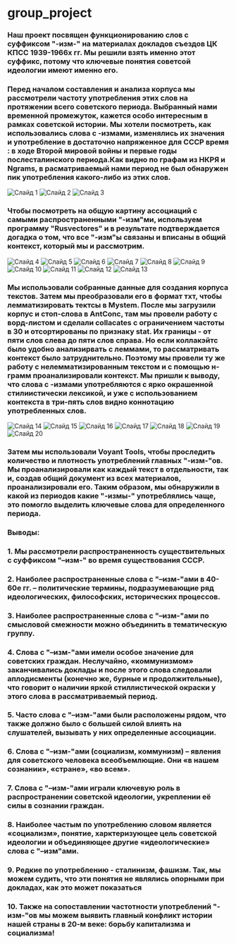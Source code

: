 # group_project
### Наш проект посвящен функционированию слов с суффиксом "-изм-" на материалах докладов съездов ЦК КПСС 1939-1966х гг. Мы решили взять именно этот суффикс, потому что ключевые понятия советсой идеологии имеют именно его.
### Перед началом составления и анализа корпуса мы рассмотрели частоту употребления этих слов на протяжении всего советского периода. Выбранный нами временной промежуток, кажется особо интересным в рамках советской истории. Мы хотели посмотреть, как использовались слова с -измами, изменялись их значения и употребление в достаточно напряженное для СССР время : в ходе Второй мировой войны и первые годы послесталинского периода.Как видно по графам из НКРЯ и Ngrams, в расматриваемый нами период не был обнаружен пик употребления какого-либо из этих слов. 
![Слайд 1](https://github.com/angelinakrivova/group_project/blob/master/%D0%9D%D0%BA%D1%80%D1%8F%201(1).PNG)
![Слайд 2](https://github.com/angelinakrivova/group_project/blob/master/%D0%9D%D0%BA%D1%80%D1%8F%202.PNG)
![Слайд 3](https://github.com/angelinakrivova/group_project/blob/master/Ngrams.PNG)
### Чтобы посмотреть на общую картину ассоциаций с самыми распространенными "-изм"ми, используем программу "Rusvectores" и в результате подтверждается догадка о том, что все "-изм"ы связаны и вписаны в общий контекст, который мы и рассмотрим.
![Слайд 4](https://github.com/angelinakrivova/group_project/blob/master/ruwikiruscorpora_upos_skipgram_300_2_2019_d24bf8dcd78e7d34ee765c6e74e5c74d.png)
![Слайд 5](https://github.com/angelinakrivova/group_project/blob/master/%D0%B1%D0%BE%D0%BB%D1%8C%D1%88%D0%B5%D0%B2%D0%B8%D0%B7%D0%BC.jpg)
![Слайд 6](https://github.com/angelinakrivova/group_project/blob/master/%D0%BA%D0%B0%D0%BB%D1%8C%D0%BA%D1%83%D0%BB%D1%8F%D1%82%D0%BE%D1%80.jpg)
![Слайд 7](https://github.com/angelinakrivova/group_project/blob/master/%D0%BA%D0%B0%D0%BF%D0%B8%D1%82%D0%B0%D0%BB%D0%B8%D0%B7%D0%BC.jpg)
![Слайд 8](https://github.com/angelinakrivova/group_project/blob/master/%D0%BA%D0%BE%D0%BC%D0%BC%D1%83%D0%BD%D0%B8%D0%B7%D0%BC.jpg)
![Слайд 9](https://github.com/angelinakrivova/group_project/blob/master/%D0%BB%D0%B5%D0%BD%D0%B8%D0%BD%D0%B8%D0%B7%D0%BC.jpg)
![Слайд 10](https://github.com/angelinakrivova/group_project/blob/master/%D0%BF%D0%B0%D1%80%D1%82%D0%B8%D1%8F.jpg)
![Слайд 11](https://github.com/angelinakrivova/group_project/blob/master/%D1%81%D0%B5%D0%BC%D0%B1%D0%BB%D0%B8%D0%B7.jpg)
![Слайд 12](https://github.com/angelinakrivova/group_project/blob/master/%D1%81%D1%82%D0%B0%D0%BB%D0%B8%D0%BD%D0%B8%D0%B7%D0%BC.jpg)
![Слайд 13](https://github.com/angelinakrivova/group_project/blob/master/%D1%82%D1%80%D0%BE%D1%86%D0%BA%D0%B8%D0%B7%D0%BC.jpg)
### Мы использовали собранные данные для создания корпуса текстов. Затем мы преобразовали его в формат тхт, чтобы лемматизировать тектсы в Mystem. После мы загрузили корпус и стоп-слова в AntConc, там мы провели работу с ворд-листом и сделали collacates c ограничением частоты в 30 и отсортированы по признаку stat. Их границы - от пяти слов слева до пяти слов справа. Но если коллакэйтс было удобно анализирвать с леммами, то рассматривать контекст было затруднительно. Поэтому мы провели ту же работу с нелемматизированным текстом и с помощью н-грамм проанализировали контекст. Мы пришли к выводу, что слова с -измами употребляются с ярко окрашенной стилиистически лексикой, и уже с использованием контекста в три-пять слов видно коннотацию употребленных слов.
![Слайд 14](https://github.com/angelinakrivova/group_project/blob/master/1-%D0%B4%D0%B5%D0%BB%D0%B0%D0%B5%D0%BC%20txt%20%D1%87%D0%B5%D1%80%D0%B5%D0%B7%20sublime.png)
![Слайд 15](https://github.com/angelinakrivova/group_project/blob/master/2-%D1%83%D1%80%D0%B0%20%D0%BF%D0%BE%D0%BB%D1%83%D1%87%D0%B8%D0%BB%D0%BE%D1%81%D1%8C.png)
![Слайд 16](https://github.com/angelinakrivova/group_project/blob/master/3-%D0%BB%D0%B5%D0%BC%D0%BC%D0%B0%D1%82%D0%B8%D0%B7%D0%B8%D1%80%D1%83%D0%B5%D0%BC%20%D1%87%D0%B5%D1%80%D0%B5%D0%B7%20mystem.jpg)
![Слайд 17](https://github.com/angelinakrivova/group_project/blob/master/4-%20%D0%B2%D1%81%D0%B5%20%D0%B5%D1%89%D0%B5%20%D0%BB%D0%B5%D0%BC%D0%BC%D0%B0%D1%82%D0%B8%D0%B7%D0%B8%D1%80%D1%83%D0%B5%D0%BC%20%D1%87%D0%B5%D1%80%D0%B5%D0%B7%20mystem.jpg)
![Слайд 18](https://github.com/angelinakrivova/group_project/blob/master/5-%D1%83%D0%B1%D0%B8%D1%80%D0%B0%D0%B5%D0%BC%20%D1%81%D0%BA%D0%BE%D0%B1%D0%BE%D1%87%D0%BA%D0%B8.jpg)
![Слайд 19](https://github.com/angelinakrivova/group_project/blob/master/6-%20%D1%82%D0%BE%D0%B6%D0%B5%20%D1%83%D0%B1%D0%B8%D1%80%D0%B0%D0%B5%D0%BC%20%D1%81%D0%BA%D0%BE%D0%B1%D0%BE%D1%87%D0%BA%D0%B8.jpg)
![Слайд 20]()
### Затем мы использовали Voyant Tools, чтобы проследить количество и плотность употреблений главных "-изм-"ов. Мы проанализировали как каждый текст в отдельности, так и, создав общий документ из всех материалов, проанализировали его. Таким образом, мы обнаружили в какой из периодов какие "-измы-" употреблялись чаще, это помогло выделить ключевые слова для определенного периода.
### Выводы: 
### 1. Мы рассмотрели распространенность существительных с суффиксом "–изм-" во время существования СССР.
 ### 2. Наиболее распространенные слова с "–изм-"ами в 40-60е гг. – политические термины, подразумевающие ряд идеологических, философских, исторических процессов.
### 3. Наиболее распространенные слова с "–изм-"ами по смысловой смежности можно объединить в тематическую группу.
 ### 4. Слова с "–изм-"ами имели особое значение для советских граждан. Неслучайно, «коммунизмом» заканчивались доклады и после этого слова следовали аплодисменты (конечно же, бурные и продолжительные), что говорит о наличии яркой стиллистической окраски у этого слова в рассматриваемый период.
### 5. Часто слова с "–изм-"ами были расположены рядом, что также должно было с большей силой влиять на слушателей, вызывать у них определенные ассоциации.
### 6. Слова с "–изм-"ами (социализм, коммунизм) – явления для советского человека всеобъемлющие. Они «в нашем сознании», «стране», «во всем».
 ### 7. Слова с "–изм-"ами играли ключевую роль в распространении советской идеологии, укреплении её силы в сознании граждан.
### 8. Наиболее частым по употреблению словом является «социализм», понятие, харктеризующее цель советской идеологии и объединяющее другие «идеологические» слова с "–изм"ами.
### 9. Редкие по употреблению - сталинизм, фашизм. Так, мы можем судить, что эти понятия не являлись опорными при докладах, как это может показаться
###    10. Также на сопоставлении частотности употреблений "-изм-"ов мы можем выявить главный конфликт истории нашей страны в 20-м веке: борьбу капитализма и социализма!

